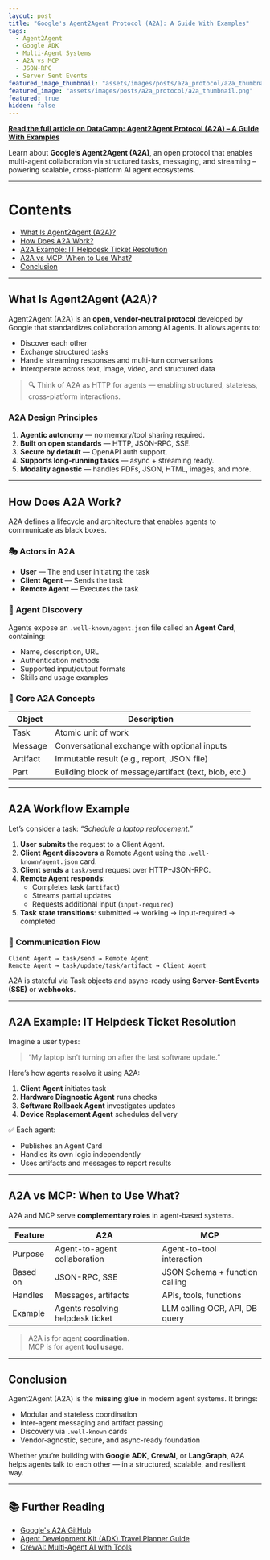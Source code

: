 ```yaml
---
layout: post
title: "Google's Agent2Agent Protocol (A2A): A Guide With Examples"
tags:
  - Agent2Agent
  - Google ADK
  - Multi-Agent Systems
  - A2A vs MCP
  - JSON-RPC
  - Server Sent Events
featured_image_thumbnail: "assets/images/posts/a2a_protocol/a2a_thumbnail.png"
featured_image: "assets/images/posts/a2a_protocol/a2a_thumbnail.png"
featured: true
hidden: false
---
```


**[Read the full article on DataCamp: Agent2Agent Protocol (A2A) – A Guide With Examples](https://www.datacamp.com/blog/a2a-agent2agent)**

Learn about **Google’s Agent2Agent (A2A)**, an open protocol that enables multi-agent collaboration via structured tasks, messaging, and streaming – powering scalable, cross-platform AI agent ecosystems.

---

# Contents
- [What Is Agent2Agent (A2A)?](#what-is-agent2agent-a2a)
- [How Does A2A Work?](#how-does-a2a-work)
- [A2A Example: IT Helpdesk Ticket Resolution](#a2a-example-it-helpdesk-ticket-resolution)
- [A2A vs MCP: When to Use What?](#a2a-vs-mcp-when-to-use-what)
- [Conclusion](#conclusion)

---

## What Is Agent2Agent (A2A)?

Agent2Agent (A2A) is an **open, vendor-neutral protocol** developed by Google that standardizes collaboration among AI agents. It allows agents to:

- Discover each other
- Exchange structured tasks
- Handle streaming responses and multi-turn conversations
- Interoperate across text, image, video, and structured data

> 🔍 Think of A2A as HTTP for agents — enabling structured, stateless, cross-platform interactions.

### A2A Design Principles
1. **Agentic autonomy** — no memory/tool sharing required.
2. **Built on open standards** — HTTP, JSON-RPC, SSE.
3. **Secure by default** — OpenAPI auth support.
4. **Supports long-running tasks** — async + streaming ready.
5. **Modality agnostic** — handles PDFs, JSON, HTML, images, and more.

---

## How Does A2A Work?

A2A defines a lifecycle and architecture that enables agents to communicate as black boxes.

### 🎭 Actors in A2A

- **User** — The end user initiating the task
- **Client Agent** — Sends the task
- **Remote Agent** — Executes the task

### 🧭 Agent Discovery
Agents expose an `.well-known/agent.json` file called an **Agent Card**, containing:

- Name, description, URL
- Authentication methods
- Supported input/output formats
- Skills and usage examples

### 🧱 Core A2A Concepts

| Object     | Description                                             |
|------------|---------------------------------------------------------|
| Task       | Atomic unit of work                                     |
| Message    | Conversational exchange with optional inputs            |
| Artifact   | Immutable result (e.g., report, JSON file)              |
| Part       | Building block of message/artifact (text, blob, etc.)   |

---

## A2A Workflow Example

Let’s consider a task: _“Schedule a laptop replacement.”_

1. **User submits** the request to a Client Agent.
2. **Client Agent discovers** a Remote Agent using the `.well-known/agent.json` card.
3. **Client sends** a `task/send` request over HTTP+JSON-RPC.
4. **Remote Agent responds**:
   - Completes task (`artifact`)
   - Streams partial updates
   - Requests additional input (`input-required`)
5. **Task state transitions**: submitted → working → input-required → completed

### 🧪 Communication Flow

```plaintext
Client Agent → task/send → Remote Agent
Remote Agent → task/update/task/artifact → Client Agent
```

A2A is stateful via Task objects and async-ready using **Server-Sent Events (SSE)** or **webhooks**.

---

## A2A Example: IT Helpdesk Ticket Resolution

Imagine a user types:

> “My laptop isn’t turning on after the last software update.”

Here’s how agents resolve it using A2A:

1. **Client Agent** initiates task
2. **Hardware Diagnostic Agent** runs checks
3. **Software Rollback Agent** investigates updates
4. **Device Replacement Agent** schedules delivery

✅ Each agent:
- Publishes an Agent Card
- Handles its own logic independently
- Uses artifacts and messages to report results

---

## A2A vs MCP: When to Use What?

A2A and MCP serve **complementary roles** in agent-based systems.

| Feature              | A2A                              | MCP                              |
|----------------------|----------------------------------|----------------------------------|
| Purpose              | Agent-to-agent collaboration     | Agent-to-tool interaction        |
| Based on             | JSON-RPC, SSE                    | JSON Schema + function calling   |
| Handles              | Messages, artifacts              | APIs, tools, functions           |
| Example              | Agents resolving helpdesk ticket | LLM calling OCR, API, DB query   |

> A2A is for agent **coordination**.  
> MCP is for agent **tool usage**.

---

## Conclusion

Agent2Agent (A2A) is the **missing glue** in modern agent systems. It brings:

- Modular and stateless coordination
- Inter-agent messaging and artifact passing
- Discovery via `.well-known` cards
- Vendor-agnostic, secure, and async-ready foundation

Whether you’re building with **Google ADK**, **CrewAI**, or **LangGraph**, A2A helps agents talk to each other — in a structured, scalable, and resilient way.

---

## 📚 Further Reading

- [Google's A2A GitHub](https://github.com/google/a2a)
- [Agent Development Kit (ADK) Travel Planner Guide](https://www.datacamp.com/tutorial/agent-development-kit-adk)
- [CrewAI: Multi-Agent AI with Tools](https://www.datacamp.com/blog/crewai-multi-agent)

